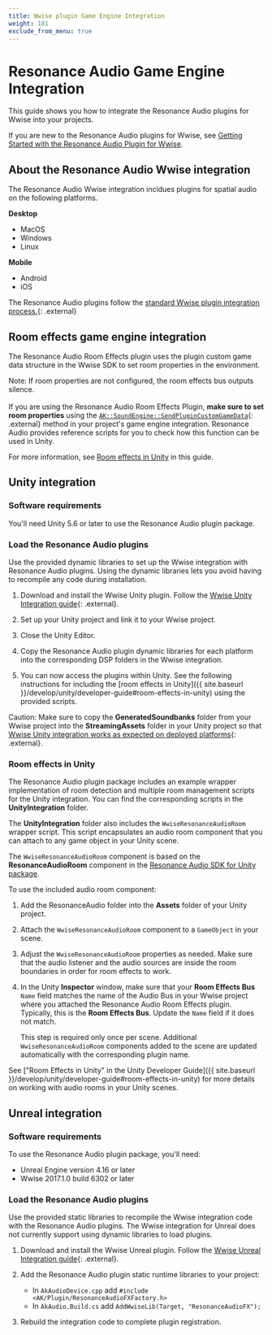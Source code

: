 ```yaml
---
title: Wwise plugin Game Engine Integration
weight: 181
exclude_from_menu: true
---
```

# Resonance Audio Game Engine Integration


This guide shows you how to integrate the Resonance Audio plugins for Wwise into
your projects.

If you are new to the Resonance Audio plugins for Wwise, see
[Getting Started with the Resonance Audio Plugin for Wwise](index).


## About the Resonance Audio Wwise integration
The Resonance Audio Wwise integration incldues plugins for
spatial audio on the following platforms.

**Desktop**

*  MacOS
*  Windows
*  Linux

**Mobile**

*  Android
*  iOS

The Resonance Audio plugins follow the [standard Wwise plugin integration
process.](https://www.audiokinetic.com/library/edge/?source=SDK&id=integrating__elements__plugins.html){: .external}


## Room effects game engine integration
The Resonance Audio Room Effects plugin uses the plugin custom game data
structure in the Wwise SDK to set room properties in the environment.

Note: If room properties are not configured, the room effects bus outputs silence.<br><br>
      If you are using the Resonance Audio Room Effects Plugin, **make sure to
      set room properties** using the [`AK::SoundEngine::SendPluginCustomGameData`](https://www.audiokinetic.com/library/edge/?source=SDK&id=namespace_a_k_1_1_sound_engine_abeb321ed5095bfedba3c1ab0a1878815.html){: .external}
      method in your project's game engine integration. Resonance Audio provides
      reference scripts for you to check how this function can be used in Unity.

For more information, see [Room effects in Unity](#room-effects-in-unity) in
this guide.


## Unity integration

### Software requirements
You'll need Unity 5.6 or later to use the Resonance Audio plugin
package.

### Load the Resonance Audio plugins
Use the provided dynamic libraries to set up the Wwise integration with
Resonance Audio plugins. Using the dynamic libraries lets you avoid having to
recompile any code during installation.

1.  Download and install the Wwise Unity plugin. Follow the
    [Wwise Unity Integration guide](https://www.audiokinetic.com/library/edge/?source=Unity&id=main.html){: .external}.

1.  Set up your Unity project and link it to your Wwise project.

1.  Close the Unity Editor.

1.  Copy the Resonance Audio plugin dynamic libraries for each platform into
    the corresponding DSP folders in the Wwise integration.
1.  You can now access the plugins within Unity. See the following instructions
    for including the [room effects in Unity]({{ site.baseurl }}/develop/unity/developer-guide#room-effects-in-unity) using the
    provided scripts.

Caution:  Make sure to copy the **GeneratedSoundbanks** folder from your Wwise
          project into the **StreamingAssets** folder in your Unity project so that [Wwise
          Unity integration works as expected on deployed
          platforms](https://www.audiokinetic.com/library/edge/?source=Unity&id=pg__deploy.html){: .external}.

### Room effects in Unity
The Resonance Audio plugin package includes an example wrapper implementation of
room detection and multiple room management scripts for the Unity integration.
You can find the corresponding scripts in the **UnityIntegration** folder.

The **UnityIntegration** folder also includes the `WwiseResonanceAudioRoom` wrapper
script. This script encapsulates an audio room component that you can attach to
any game object in your Unity scene.

The `WwiseResonanceAudioRoom` component is based on the **ResonanceAudioRoom**
component in the [Resonance Audio SDK for Unity package](https://github.com/resonance-audio/resonance-audio-unity-sdk).

To use the included audio room component:

1.  Add the ResonanceAudio folder into the **Assets** folder of your Unity project.

1.  Attach the `WwiseResonanceAudioRoom` component to a `GameObject` in your
    scene.

1.  Adjust the `WwiseResonanceAudioRoom` properties as needed. Make sure that
    the audio listener and the audio sources are inside the room boundaries in
    order for room effects to work.

1.  In the Unity **Inspector** window, make sure that your **Room Effects Bus**
    `Name` field matches the name of the Audio Bus in your Wwise project where
    you attached the Resonance Audio Room Effects plugin. Typically, this is
    the **Room Effects Bus**. Update the `Name` field if it does not match.

    This step is required only once per scene. Additional
    `WwiseResonanceAudioRoom` components added to the scene are updated
    automatically with the corresponding plugin name.

See ["Room Effects in Unity" in the Unity Developer Guide]({{ site.baseurl }}/develop/unity/developer-guide#room-effects-in-unity)
for more details on working with audio rooms in your Unity scenes.

## Unreal integration

### Software requirements
To use the Resonance Audio plugin package, you'll need:

*  Unreal Engine version 4.16 or later
*  Wwise 2017.1.0 build 6302 or later


### Load the Resonance Audio plugins
Use the provided static libraries to recompile the
Wwise integration code with the Resonance Audio plugins. The Wwise integration
for Unreal does not currently support using dynamic libraries to load plugins.

1.  Download and install the Wwise Unreal plugin. Follow the
    [Wwise Unreal Integration guide](https://www.audiokinetic.com/library/edge/?source=UE4&id=installation.html){: .external}.

1.  Add the Resonance Audio plugin static runtime libraries to your project:

    *  In `AkAudioDevice.cpp` add `#include <AK/Plugin/ResonanceAudioFXFactory.h>`
    *  In `AkAudio.Build.cs` add `AddWwiseLib(Target, "ResonanceAudioFX");`

1.  Rebuild the integration code to complete plugin registration.

